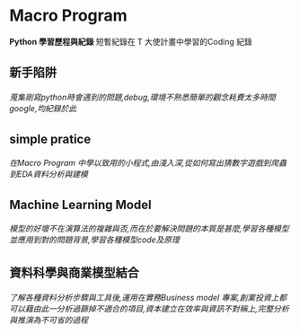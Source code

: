 # Macro Program 
**Python 學習歷程與紀錄**
短暫紀錄在 T 大使計畫中學習的Coding 紀錄

## 新手陷阱
###### 蒐集剛寫python時會遇到的問題,debug,環境不熟悉簡單的觀念耗費太多時間google,均紀錄於此
## simple pratice
###### 在Macro Program 中學以致用的小程式,由淺入深,從如何寫出猜數字遊戲到爬蟲到EDA資料分析與建模
## Machine Learning Model
###### 模型的好壞不在演算法的複雜與否,而在於要解決問題的本質是甚麼,學習各種模型並應用到對的問題背景,學習各種模型code及原理
## 資料科學與商業模型結合
###### 了解各種資料分析步驟與工具後,運用在實務Business model 專案,創業投資上都可以藉由此一分析過篩掉不適合的項目,資本建立在效率與資訊不對稱上,完整分析與推演為不可省的過程
